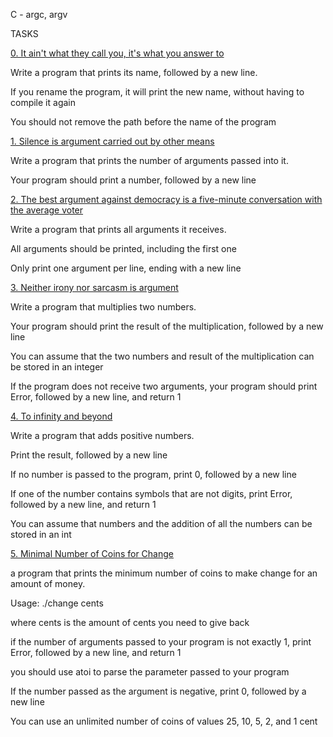 C - argc, argv

TASKS

[0. It ain't what they call you, it's what you answer to](0-whatsmyname.c)

Write a program that prints its name, followed by a new line.

If you rename the program, it will print the new name, without having to compile it again

You should not remove the path before the name of the program

[1. Silence is argument carried out by other means](1-args.c)

 
Write a program that prints the number of arguments passed into it.
       

Your program should print a number, followed by a new line

[2. The best argument against democracy is a five-minute conversation with the average voter](2-args.c)
          

Write a program that prints all arguments it receives.

All arguments should be printed, including the first one

Only print one argument per line, ending with a new line


[3. Neither irony nor sarcasm is argument](3-mul.c)

Write a program that multiplies two numbers.

Your program should print the result of the multiplication, followed by a new line

You can assume that the two numbers and result of the multiplication can be stored in an integer

If the program does not receive two arguments, your program should print Error, followed by a new line, and return 1

[4. To infinity and beyond](4-add.c)
          

Write a program that adds positive numbers.

Print the result, followed by a new line

If no number is passed to the program, print 0, followed by a new line

If one of the number contains symbols that are not digits, print Error, followed by a new line, and return 1


You can assume that numbers and the addition of all the numbers can be stored in an int

[5. Minimal Number of Coins for Change](100-change.c)

 a program that prints the minimum number of coins to make change for an amount of money.


Usage: ./change cents

where cents is the amount of cents you need to give back


if the number of arguments passed to your program is not exactly 1, print Error, followed by a new line, and return 1

you should use atoi to parse the parameter passed to your program

If the number passed as the argument is negative, print 0, followed by a new line

You can use an unlimited number of coins of values 25, 10, 5, 2, and 1 cent
